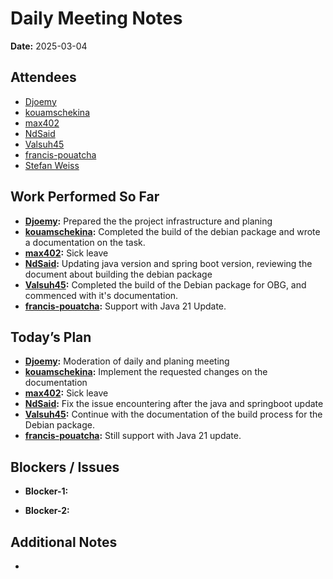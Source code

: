 # 
# # 
# Daily Meeting Notes

**Date:** 2025-03-04

## Attendees
- [Djoemy](https://github.com/Djoemy)
- [kouamschekina](https://github.com/kouamschekina)
- [max402](https://github.com/max402)
- [NdSaid](https://github.com/NdSaid)
- [Valsuh45](https://github.com/Valsuh45)
- [francis-pouatcha](https://github.com/francis-pouatcha)
- [Stefan Weiss](https://github.com/swador)

## Work Performed So Far
- **[Djoemy](https://github.com/Djoemy):**   Prepared the the project infrastructure and planing
- **[kouamschekina](https://github.com/kouamschekina):** Completed the build of the debian package and wrote a documentation on the task.
- **[max402](https://github.com/max402):** Sick leave
- **[NdSaid](https://github.com/NdSaid):** Updating java version and spring boot version, reviewing the document about building the debian package
- **[Valsuh45](https://github.com/Valsuh45):** Completed the build of the Debian package for OBG, and commenced with it's documentation.
- **[francis-pouatcha](https://github.com/francis-pouatcha):** Support with Java 21 Update.

## Today’s Plan
- **[Djoemy](https://github.com/Djoemy):** Moderation of daily and planing meeting
- **[kouamschekina](https://github.com/kouamschekina):** Implement the requested changes on the documentation
- **[max402](https://github.com/max402):** Sick leave
- **[NdSaid](https://github.com/NdSaid):** Fix the issue encountering after the java and springboot update   
- **[Valsuh45](https://github.com/Valsuh45):** Continue with the documentation of the build process for the Debian package.
- **[francis-pouatcha](https://github.com/francis-pouatcha):** Still support with Java 21 update.

## Blockers / Issues
- **Blocker-1:** 

- **Blocker-2:** 

## Additional Notes
- 
